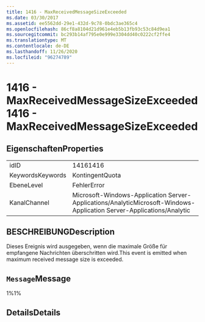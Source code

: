 ```yaml
---
title: 1416 - MaxReceivedMessageSizeExceeded
ms.date: 03/30/2017
ms.assetid: ee5562dd-29e1-432d-9c78-0bdc3ae365c4
ms.openlocfilehash: 86cf8a8104d21d961e4eb5b13fb93c53c84d9ea1
ms.sourcegitcommit: bc293b14af795e0e999e3304dd40c0222cf2ffe4
ms.translationtype: MT
ms.contentlocale: de-DE
ms.lasthandoff: 11/26/2020
ms.locfileid: "96274789"
---
```

# <a name="1416---maxreceivedmessagesizeexceeded"></a><span data-ttu-id="b0ce6-102">1416 - MaxReceivedMessageSizeExceeded</span><span class="sxs-lookup"><span data-stu-id="b0ce6-102">1416 - MaxReceivedMessageSizeExceeded</span></span>

## <a name="properties"></a><span data-ttu-id="b0ce6-103">Eigenschaften</span><span class="sxs-lookup"><span data-stu-id="b0ce6-103">Properties</span></span>  
  
|||  
|-|-|  
|<span data-ttu-id="b0ce6-104">id</span><span class="sxs-lookup"><span data-stu-id="b0ce6-104">ID</span></span>|<span data-ttu-id="b0ce6-105">1416</span><span class="sxs-lookup"><span data-stu-id="b0ce6-105">1416</span></span>|  
|<span data-ttu-id="b0ce6-106">Keywords</span><span class="sxs-lookup"><span data-stu-id="b0ce6-106">Keywords</span></span>|<span data-ttu-id="b0ce6-107">Kontingent</span><span class="sxs-lookup"><span data-stu-id="b0ce6-107">Quota</span></span>|  
|<span data-ttu-id="b0ce6-108">Ebene</span><span class="sxs-lookup"><span data-stu-id="b0ce6-108">Level</span></span>|<span data-ttu-id="b0ce6-109">Fehler</span><span class="sxs-lookup"><span data-stu-id="b0ce6-109">Error</span></span>|  
|<span data-ttu-id="b0ce6-110">Kanal</span><span class="sxs-lookup"><span data-stu-id="b0ce6-110">Channel</span></span>|<span data-ttu-id="b0ce6-111">Microsoft-Windows-Application Server-Applications/Analytic</span><span class="sxs-lookup"><span data-stu-id="b0ce6-111">Microsoft-Windows-Application Server-Applications/Analytic</span></span>|  
  
## <a name="description"></a><span data-ttu-id="b0ce6-112">BESCHREIBUNG</span><span class="sxs-lookup"><span data-stu-id="b0ce6-112">Description</span></span>  

 <span data-ttu-id="b0ce6-113">Dieses Ereignis wird ausgegeben, wenn die maximale Größe für empfangene Nachrichten überschritten wird.</span><span class="sxs-lookup"><span data-stu-id="b0ce6-113">This event is emitted when maximum received message size is exceeded.</span></span>  
  
## <a name="message"></a><span data-ttu-id="b0ce6-114">`Message`</span><span class="sxs-lookup"><span data-stu-id="b0ce6-114">Message</span></span>  

 <span data-ttu-id="b0ce6-115">1%</span><span class="sxs-lookup"><span data-stu-id="b0ce6-115">1%</span></span>  
  
## <a name="details"></a><span data-ttu-id="b0ce6-116">Details</span><span class="sxs-lookup"><span data-stu-id="b0ce6-116">Details</span></span>
